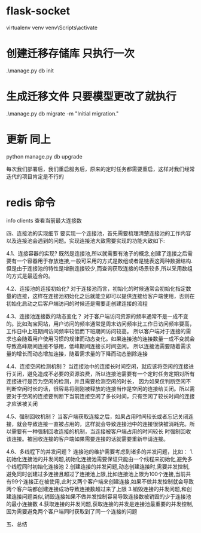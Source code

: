 
# flask-socket
virtualenv venv
venv\Scripts\activate
# 创建迁移存储库 只执行一次
.\manage.py db init

# 生成迁移文件  只要模型更改了就执行
.\manage.py db migrate -m "Initial migration."

# 更新 同上
python manage.py db upgrade

每次我们部署后，我们重启服务后，原来的定时任务都需要重启，这样对我们经常迭代的项目肯定是不行的

# redis 命令
info clients 查看当前最大连接数


四、连接池的实现细节
要实现一个连接池，首先需要梳理清楚连接池的工作内容以及连接池会遇到的问题。实现连接池大致需要实现的功能大致如下:

4.1、连接容器的实现?
既然是连接池,所以就需要有池子的概念,创建了连接之后需要有一个容器用于存放连接,一般可采用的方式是数组或者是链表这两种数据结构.但是由于连接池的特性是增删连接较少,而查询获取连接的场景较多,所以采用数组的方式是最适合的。

4.2、连接池的连接初始化?
对于连接池而言，初始化的时候通常会初始化指定数量的连接，这样在连接池初始化之后就能立即可以提供连接给客户端使用，否则在初始化启动之后客户端访问的时候还是需要走创建连接的流程

4.3、连接池连接数的动态变化？
对于客户端访问资源的频率通常不是一成不变的。比如淘宝网站，用户访问的频率通常是周末访问频率比工作日访问频率要高，工作日中上班期间访问频率较低而下班期间访问较高。
所以客户端对于连接的需求也会随着用户使用习惯的规律而动态变化。如果连接池的连接数量一成不变就会导致高峰期间连接不够用，低峰期间连接长时间空闲。
所以连接池需要随着需求量的增长而动态增加连接，随着需求量的下降而动态删除连接

4.4、连接空闲检测机制？
当连接池中的连接长时间空闲，就应该将空闲的连接进行关闭，避免造成不必要的资源浪费，所以连接池需要有一个定时任务定期对所有连接进行是否为空闲的检测，并且需要检测空闲的时长，
因为如果仅判断空闲不判断空闲时长的话，很容易将刚刚被释放的连接当作是空闲的连接给关闭。所以需要对于空闲的连接要判断下当前连接空闲了多长时间，只有空闲了较长时间的连接才应该被关闭

4.5、强制回收机制？
当客户端获取连接之后，如果占用时间较长或者忘记关闭连接，就会导致连接一直被占用的，这样就会导致连接池中的连接很快被消耗完。所以需要有一种强制回收连接的机制，当连接被客户端占用的时间较长
时强制回收该连接。被回收连接的客户端如果需要连接的话就需要重新申请连接。

4.6、多线程下的并发问题？
连接池的维护需要考虑到诸多的并发问题，比如：
1.初始化连接池的并发问题,初始化连接池需要保证只能由一个线程来初始化,避免多个线程同时初始化连接池
2.创建连接的并发问题,动态创建连接时,需要并发控制,避免同时创建过多连接且超过了连接池上限,比如连接池上限为100个连接,当前共有99个连接正在被使用,此时又两个客户端来创建连接,如果不做并发控制就会导致两个客户端都创建连接成功导致连接数超过来了上限
3.销毁连接的并发问题,和创建连接问题类似,销毁连接如果不做并发控制容易导致连接数被销毁的少于连接池的最小连接数
4.获取连接的并发问题,获取连接的并发是连接池最重要的并发控制,因为需要避免两个客户端同时获取到了同一个连接的问题

五、总结